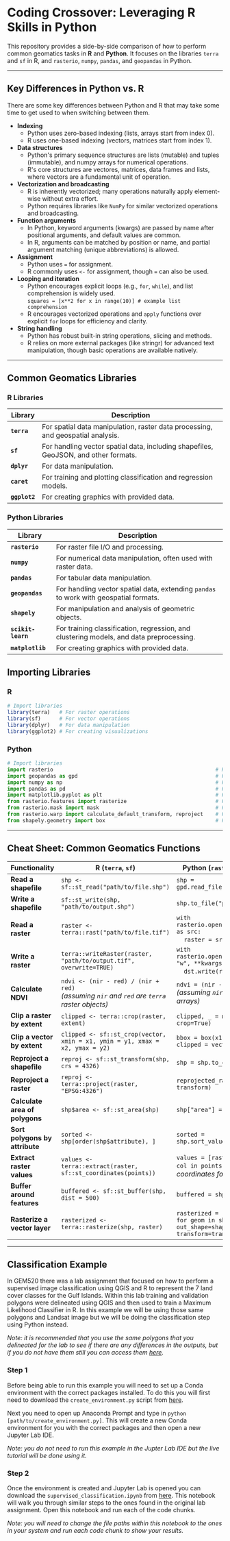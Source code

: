 # Coding Crossover: Leveraging R Skills in Python
This repository provides a side-by-side comparison of how to perform common geomatics tasks in **R** and **Python**. It focuses on the libraries `terra` and `sf` in R, and `rasterio`, `numpy`, `pandas`, and `geopandas` in Python.

---
## Key Differences in Python vs. R
There are some key differences between Python and R that may take some time to get used to when switching between them.

- **Indexing**
  - Python uses zero-based indexing (lists, arrays start from index 0).
  - R uses one-based indexing (vectors, matrices start from index 1).
- **Data structures**
  - Python's primary sequence structures are lists (mutable) and tuples (immutable), and numpy arrays for numerical operations.
  - R's core structures are vectores, matrices, data frames and lists, where vectors are a fundamental unit of operation.
- **Vectorization and broadcasting**
  - R is inherently vectorized; many operations naturally apply element-wise without extra effort.
  - Python requires libraries like `NumPy` for similar vectorized operations and broadcasting.
- **Function arguments**
  - In Python, keyword arguments (kwargs) are passed by name after positional arguments, and default values are common.
  - In R, arguments can be matched by position or name, and partial argument matching (unique abbreviations) is allowed.
- **Assignment**
  - Python uses `=` for assignment.
  - R commonly uses `<-` for assignment, though `=` can also be used.
- **Looping and iteration**
  - Python encourages explicit loops (e.g., `for`, `while`), and list comprehension is widely used.
<br>`squares = [x**2 for x in range(10)] # example list comprehension`
  - R encourages vectorized operations and `apply` functions over explicit `for` loops for efficiency and clarity.
- **String handling**
  - Python has robust built-in string operations, slicing and methods.
  - R relies on more external packages (like stringr) for advanced text manipulation, though basic operations are available natively.

---
## Common Geomatics Libraries

### R Libraries
| **Library**   | **Description**                                                                                   |
|---------------|---------------------------------------------------------------------------------------------------|
| **`terra`**   | For spatial data manipulation, raster data processing, and geospatial analysis.                  |
| **`sf`**      | For handling vector spatial data, including shapefiles, GeoJSON, and other formats.              |
| **`dplyr`**   | For data manipulation.                                                                           |
| **`caret`**   | For training and plotting classification and regression models.                                  |
| **`ggplot2`** | For creating graphics with provided data.                                                        |

### Python Libraries
| **Library**        | **Description**                                                                                   |
|--------------------|---------------------------------------------------------------------------------------------------|
| **`rasterio`**     | For raster file I/O and processing.                                                              |
| **`numpy`**        | For numerical data manipulation, often used with raster data.                                    |
| **`pandas`**       | For tabular data manipulation.                                                                   |
| **`geopandas`**    | For handling vector spatial data, extending `pandas` to work with geospatial formats.            |
| **`shapely`**      | For manipulation and analysis of geometric objects.                                              |
| **`scikit-learn`** | For training classification, regression, and clustering models, and data preprocessing.          |
| **`matplotlib`**   | For creating graphics with provided data.                                                        |

## Importing Libraries

### R
```R
# Import libraries
library(terra)   # For raster operations
library(sf)      # For vector operations
library(dplyr)   # For data manipulation
library(ggplot2) # For creating visualizations
```

### Python
```python
# Import libraries
import rasterio                                                     # For raster operations
import geopandas as gpd                                             # For vector data
import numpy as np                                                  # For numerical data
import pandas as pd                                                 # For tabular data manipulation
import matplotlib.pyplot as plt                                     # For creating visulizations
from rasterio.features import rasterize                             # For rasterizing vector data
from rasterio.mask import mask                                      # For masking raster data
from rasterio.warp import calculate_default_transform, reproject    # For raster reprojection
from shapely.geometry import box                                    # For creating bounding box
```

---
## Cheat Sheet: Common Geomatics Functions

| **Functionality**            | **R (`terra`, `sf`)**                                                                                                                                   | **Python (`rasterio`, `geopandas`, etc.)**                                                                                                                      |
|-------------------------------|---------------------------------------------------------------------------------------------------------------------------------------------------------|----------------------------------------------------------------------------------------------------------------------------------------------------------------|
| **Read a shapefile**          | `shp <- sf::st_read("path/to/file.shp")`                                                                                                               | `shp = gpd.read_file("path/to/file.shp")`                                                                                                                      |
| **Write a shapefile**         | `sf::st_write(shp, "path/to/output.shp")`                                                                                                              | `shp.to_file("path/to/output.shp")`                                                                                                                            |
| **Read a raster**             | `raster <- terra::rast("path/to/file.tif")`                                                                                                            | `with rasterio.open("path/to/file.tif") as src:`<br>&nbsp;&nbsp;&nbsp;&nbsp;`raster = src.read()`                                                              |
| **Write a raster**            | `terra::writeRaster(raster, "path/to/output.tif", overwrite=TRUE)`                                                                                     | `with rasterio.open("path/to/output.tif", "w", **kwargs) as dst:`<br>&nbsp;&nbsp;&nbsp;&nbsp;`dst.write(raster)`                                               |
| **Calculate NDVI**            | `ndvi <- (nir - red) / (nir + red)` <br>*(assuming `nir` and `red` are `terra` raster objects)*                                                        | `ndvi = (nir - red) / (nir + red)` <br>*(assuming `nir` and `red` are `numpy` arrays)*                                                                         |
| **Clip a raster by extent**   | `clipped <- terra::crop(raster, extent)`                                                                                                               | `clipped, _ = mask(src, shapes, crop=True)`                                                                                |
| **Clip a vector by extent**   | `clipped <- sf::st_crop(vector, xmin = x1, ymin = y1, xmax = x2, ymax = y2)`                                                                            | `bbox = box(x1, y1, x2, y2)`<br>`clipped = vector.clip(bbox)`                                                            |
| **Reproject a shapefile**     | `reproj <- sf::st_transform(shp, crs = 4326)`                                                                                                          | `shp = shp.to_crs(epsg=4326)`                                                                                                                                 |
| **Reproject a raster**        | `reproj <- terra::project(raster, "EPSG:4326")`                                                                                                        | `reprojected_raster = reproject(src, transform)`                                        |
| **Calculate area of polygons**| `shp$area <- sf::st_area(shp)`                                                                                                                         | `shp["area"] = shp.geometry.area`                                                                                                                              |
| **Sort polygons by attribute**| `sorted <- shp[order(shp$attribute), ]`                                                                                                                | `sorted = shp.sort_values("attribute")`                                                                                                                        |
| **Extract raster values**     | `values <- terra::extract(raster, sf::st_coordinates(points))`                                                                                         | `values = [raster[row, col] for row, col in points]` *(requires array coordinates for `numpy`)*                                                                |
| **Buffer around features**    | `buffered <- sf::st_buffer(shp, dist = 500)`                                                                                                           | `buffered = shp.buffer(500)`                                                                                                                                  |
| **Rasterize a vector layer**  | `rasterized <- terra::rasterize(shp, raster)`                                                                                                          | `rasterized = rasterize([(geom, 1) for geom in shp.geometry], out_shape=shape, transform=transform)`             |

---
## Classification Example
In GEM520 there was a lab assignment that focused on how to perform a supervised image classification using QGIS and R to represent the 7 land cover classes for the Gulf Islands. Within this lab training and validation polygons were delineated using QGIS and then used to train a Maximum Likelihood Classifier in R. In this example we will be using those same polygons and Landsat image but we will be doing the classification step using Python instead.

*Note: it is recommended that you use the same polygons that you delineated for the lab to see if there are any differences in the outputs, but if you do not have them still you can access them [here](https://github.com/ubc-mgem-fcor599/FCOR-599-Workshops/tree/main/CodingCrossover/data).*

### Step 1
Before being able to run this example you will need to set up a Conda environment with the correct packages installed. To do this you will first need to download the `create_environment.py` script from [here](https://github.com/ubc-mgem-fcor599/FCOR-599-Workshops/blob/main/CodingCrossover/scripts/create_environment.py).

Next you need to open up Anaconda Prompt and type in `python [path/to/create_environment.py]`. This will create a new Conda environment for you with the correct packages and then open a new Jupyter Lab IDE.

*Note: you do not need to run this example in the Jupter Lab IDE but the live tutorial will be done using it.*

### Step 2
Once the environment is created and Jupyter Lab is opened you can download the `supervised_classification.ipynb` from [here](https://github.com/ubc-mgem-fcor599/FCOR-599-Workshops/blob/main/CodingCrossover/scripts/supervised_classification.ipynb). This notebook will walk you through similar steps to the ones found in the original lab assignment. Open this notebook and run each of the code chunks.

*Note: you will need to change the file paths within this notebook to the ones in your system and run each code chunk to show your results.*
